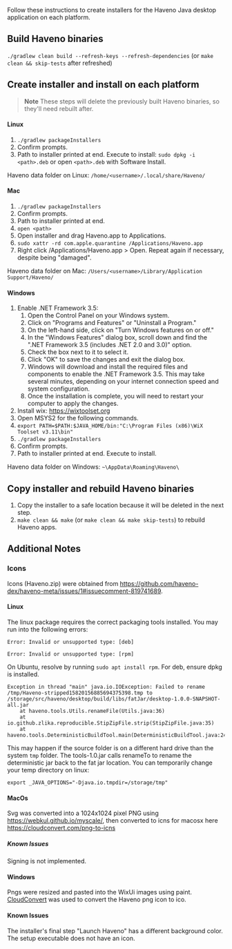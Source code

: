 Follow these instructions to create installers for the Haveno Java desktop application on each platform.

## Build Haveno binaries

`./gradlew clean build --refresh-keys --refresh-dependencies` (or `make clean && skip-tests` after refreshed)

## Create installer and install on each platform

> **Note**
> These steps will delete the previously built Haveno binaries, so they'll need rebuilt after.

#### Linux

1. `./gradlew packageInstallers`
2. Confirm prompts.
3. Path to installer printed at end. Execute to install: `sudo dpkg -i <path>.deb` or open `<path>.deb` with Software Install.

Haveno data folder on Linux: `/home/<username>/.local/share/Haveno/`

#### Mac

1. `./gradlew packageInstallers`
2. Confirm prompts.
3. Path to installer printed at end.
4. `open <path>`
5. Open installer and drag Haveno.app to Applications.
6. `sudo xattr -rd com.apple.quarantine /Applications/Haveno.app`
7. Right click /Applications/Haveno.app > Open. Repeat again if necessary, despite being "damaged".

Haveno data folder on Mac: `/Users/<username>/Library/Application Support/Haveno/`

#### Windows

1. Enable .NET Framework 3.5:
    1. Open the Control Panel on your Windows system.
    2. Click on "Programs and Features" or "Uninstall a Program."
    3. On the left-hand side, click on "Turn Windows features on or off."
    4. In the "Windows Features" dialog box, scroll down and find the ".NET Framework 3.5 (includes .NET 2.0 and 3.0)" option.
    5. Check the box next to it to select it.
    6. Click "OK" to save the changes and exit the dialog box.
    7. Windows will download and install the required files and components to enable the .NET Framework 3.5. This may take several minutes, depending on your internet connection speed and system configuration.
    8. Once the installation is complete, you will need to restart your computer to apply the changes.
2. Install wix: https://wixtoolset.org
3. Open MSYS2 for the following commands.
4. `export PATH=$PATH:$JAVA_HOME/bin:"C:\Program Files (x86)\WiX Toolset v3.11\bin"`
5. `./gradlew packageInstallers`
6. Confirm prompts.
7. Path to installer printed at end. Execute to install.

Haveno data folder on Windows: `~\AppData\Roaming\Haveno\`

## Copy installer and rebuild Haveno binaries

1. Copy the installer to a safe location because it will be deleted in the next step.
2. `make clean && make` (or `make clean && make skip-tests`) to rebuild Haveno apps.


## Additional Notes

### Icons

Icons (Haveno.zip) were obtained from https://github.com/haveno-dex/haveno-meta/issues/1#issuecomment-819741689.

#### Linux

The linux package requires the correct packaging tools installed. You may run into the following errors:

```
Error: Invalid or unsupported type: [deb]
```
```
Error: Invalid or unsupported type: [rpm]
```

On Ubuntu, resolve by running `sudo apt install rpm`. For deb, ensure dpkg is installed.

```
Exception in thread "main" java.io.IOException: Failed to rename /tmp/Haveno-stripped15820156885694375398.tmp to /storage/src/haveno/desktop/build/libs/fatJar/desktop-1.0.0-SNAPSHOT-all.jar
	at haveno.tools.Utils.renameFile(Utils.java:36)
	at io.github.zlika.reproducible.StipZipFile.strip(StipZipFile.java:35)
	at haveno.tools.DeterministicBuildTool.main(DeterministicBuildTool.java:24)

```

This may happen if the source folder is on a different hard drive than the system `tmp` folder. The tools-1.0.jar calls renameTo to rename the deterministic jar back to the fat jar location. You can temporarily change your temp directory on linux:

```
export _JAVA_OPTIONS="-Djava.io.tmpdir=/storage/tmp"
```

#### MacOs

Svg was converted into a 1024x1024 pixel PNG using https://webkul.github.io/myscale/, then converted to icns for macosx
here https://cloudconvert.com/png-to-icns

##### Known Issues

Signing is not implemented.

#### Windows

Pngs were resized and pasted into the WixUi images using paint. [CloudConvert](https://cloudconvert.com) was used to convert the Haveno png icon to ico.

#### Known Issues

The installer's final step "Launch Haveno" has a different background color. The setup executable does not have an icon.
